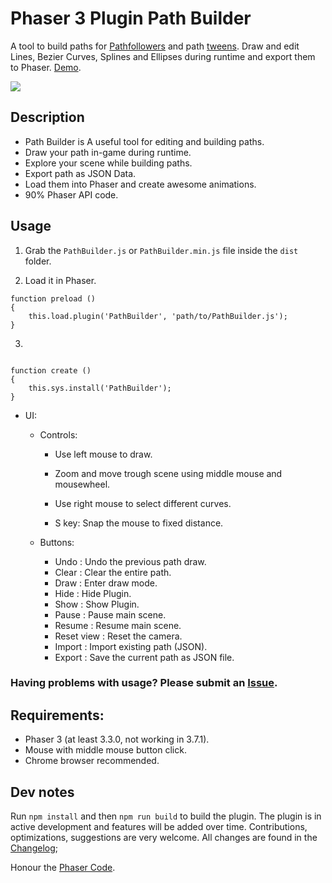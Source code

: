 # Phaser 3 Plugin Path Builder

A tool to build paths for [Pathfollowers](https://labs.phaser.io/index.html?dir=paths/followers/) and path [tweens](https://labs.phaser.io/index.html?dir=paths/). Draw and edit Lines, Bezier Curves, Splines and Ellipses during runtime and export them to Phaser. [Demo](https://samid737.github.io/pathbuilder/). 

![](https://media.giphy.com/media/5LekCe538coPfk6DgX/giphy.gif)

## Description

* Path Builder is A useful tool for editing and building paths. 
* Draw your path in-game during runtime.
* Explore your scene while building paths.
* Export path as JSON Data.
* Load them into Phaser and create awesome animations.
* 90% Phaser API code.

## Usage

1. Grab the `PathBuilder.js` or `PathBuilder.min.js` file inside the `dist` folder.

2. Load it in Phaser.
```
function preload ()
{
    this.load.plugin('PathBuilder', 'path/to/PathBuilder.js');
}
```
3.
```

function create ()
{
    this.sys.install('PathBuilder');
}
```

* UI:

    * Controls: 
        * Use left mouse to draw.
        * Zoom and move trough scene using middle mouse and mousewheel.
        * Use right mouse to select different curves.

        * S key: Snap the mouse to fixed distance.
        
    * Buttons:
        * Undo          : Undo the previous path draw.
        * Clear         : Clear the entire path.
        * Draw          : Enter draw mode.
        * Hide          : Hide Plugin.
        * Show          : Show Plugin.
        * Pause         : Pause main scene.
        * Resume        : Resume main scene.
        * Reset view    : Reset the camera.
        * Import        : Import existing path (JSON).
        * Export        : Save the current path as JSON file.  



### Having problems with usage? Please submit an [Issue](https://github.com/samid737/phaser3-plugin-pathbuilder/issues/new).

## Requirements:

* Phaser 3 (at least 3.3.0, not working in 3.7.1).
* Mouse with middle mouse button click.
* Chrome browser recommended.

## Dev notes

Run `npm install` and then `npm run build` to build the plugin.
The plugin is in active development and features will be added over time. Contributions, optimizations, suggestions are very welcome. All changes are found in the [Changelog](https://github.com/samid737/phaser3-plugin-pathbuilder/blob/master/CHANGELOG.md);

Honour the [Phaser Code](https://github.com/photonstorm/phaser). 

